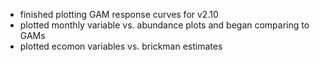 * finished plotting GAM response curves for v2.10
* plotted monthly variable vs. abundance plots and began comparing to GAMs
* plotted ecomon variables vs. brickman estimates

